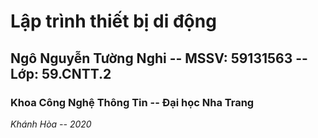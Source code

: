 # Lập trình thiết bị di động
## Ngô Nguyễn Tường Nghi -- MSSV: 59131563 -- Lớp: 59.CNTT.2
### Khoa Công Nghệ Thông Tin -- Đại học Nha Trang
*Khánh Hòa -- 2020*
